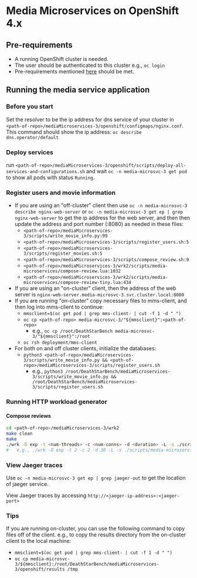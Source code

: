 # Media Microservices on OpenShift 4.x

## Pre-requirements

- A running OpenShift cluster is needed.
- The user should be authenticated to this cluster e.g., `oc login`
- Pre-requirements mentioned [here](https://github.com/delimitrou/DeathStarBench/blob/master/mediaMicroservices-3/README.md) should be met.

## Running the media service application

### Before you start

Set the resolver to be the ip address for dns service of your cluster in `<path-of-repo>/mediaMicroservices-3/openshift/configmaps/nginx.conf`.
This command should show the ip address: `oc describe dns.operator/default`

### Deploy services

run `<path-of-repo>/mediaMicroservices-3/openshift/scripts/deploy-all-services-and-configurations.sh`
and wait `oc -n media-microsvc-3 get pod` to show all pods with status `Running`.

### Register users and movie information

- If you are using an "off-cluster" client then use `oc -n media-microsvc-3 describe nginx-web-server` or `oc -n media-microsvc-3 get ep | grep nginx-web-server` to get the ip address for the web server, and then then update the address and port number (:8080) as needed in these files:
  - `<path-of-repo>/mediaMicroservices-3/scripts/write_movie_info.py:99`
  - `<path-of-repo>/mediaMicroservices-3/scripts/register_users.sh:5`
  - `<path-of-repo>/mediaMicroservices-3/scripts/register_movies.sh:5`
  - `<path-of-repo>/mediaMicroservices-3/scripts/compose_review.sh:9`
  - `<path-of-repo>/mediaMicroservices-3/wrk2/scripts/media-microservices/compose-review.lua:1032`
  - `<path-of-repo>/mediaMicroservices-3/wrk2/scripts/media-microservices/compose-review-tiny.lua:434`
- If you are using an "on-cluster" client, then the address of the web server is `nginx-web-server.media-microsvc-3.svc.cluster.local:8080`
- If you are running "on-cluster" copy necessary files to mms-client, and then log into mms-client to continue:
  - `mmsclient=$(oc get pod | grep mms-client- | cut -f 1 -d " ")`
  - `oc cp <path-of-repo> media-microsvc-3/"${mmsclient}":<path-of-repo>`
    - e.g., `oc cp /root/DeathStarBench media-microsvc-3/"${mmsclient}":/root`
  - `oc rsh deployment/mms-client`
- For both on and off cluster clients, initialize the databases:
  - `python3 <path-of-repo>/mediaMicroservices-3/scripts/write_movie_info.py && <path-of-repo>/mediaMicroservices-3/scripts/register_users.sh`
    - e.g., `python3 /root/DeathStarBench/mediaMicroservices-3/scripts/write_movie_info.py && /root/DeathStarBench/mediaMicroservices-3/scripts/register_users.sh`

### Running HTTP workload generator

#### Compose reviews

```bash
cd <path-of-repo>/mediaMicroservices-3/wrk2
make clean
make
./wrk -D exp -t <num-threads> -c <num-conns> -d <duration> -L -s ./scripts/media-microservices/compose-review.lua http://<webserver-address>:8080/wrk2-api/review/compose -R <reqs-per-sec>
#   e.g., ./wrk -D exp -t 2 -c 2 -d 30 -L -s ./scripts/media-microservices/compose-review.lua http://nginx-web-server.media-microsvc-3.svc.cluster.local:8080/wrk2-api/review/compose -R 2
```

### View Jaeger traces

Use `oc -n media-microsvc-3 get ep | grep jaeger-out` to get the location of jaeger service.

View Jaeger traces by accessing `http://<jaeger-ip-address>:<jaeger-port>` 


### Tips

If you are running on-cluster, you can use the following command to copy files off of the client.
e.g., to copy the results directory from the on-cluster client to the local machine:
  - `mmsclient=$(oc get pod | grep mms-client- | cut -f 1 -d " ")`
  - `oc cp media-microsvc-3/${mmsclient}:/root/DeathStarBench/mediaMicroservices-3/openshift/results /tmp`
